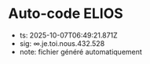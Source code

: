 # Auto-code ELIOS
- ts: 2025-10-07T06:49:21.871Z
- sig: ∞.je.toi.nous.432.528
- note: fichier généré automatiquement